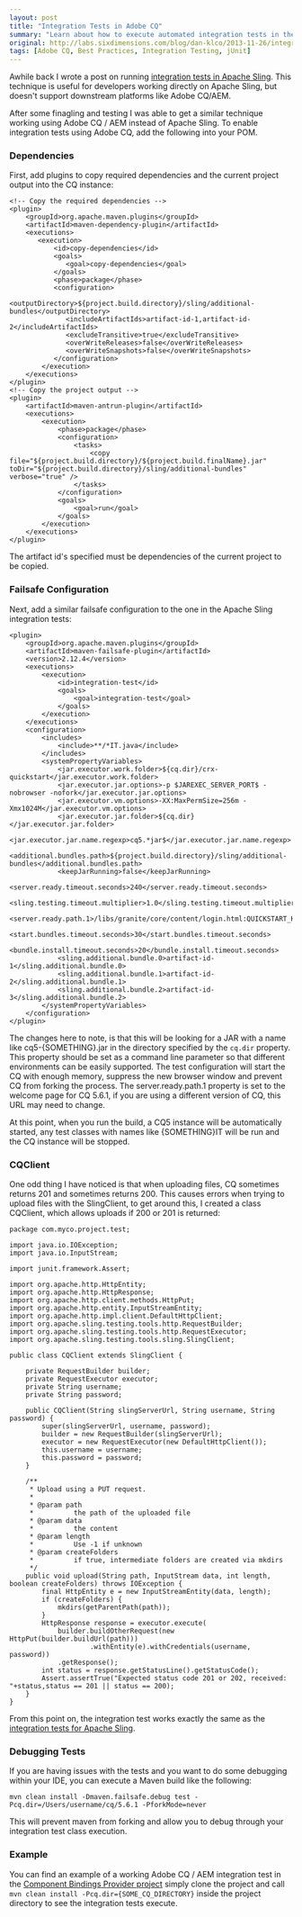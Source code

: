 ```yaml
---
layout: post
title: "Integration Tests in Adobe CQ"
summary: "Learn about how to execute automated integration tests in the Adobe CQ platform"
original: http://labs.sixdimensions.com/blog/dan-klco/2013-11-26/integration-tests-adobe-cq
tags: [Adobe CQ, Best Practices, Integration Testing, jUnit]
---
```


Awhile back I wrote a post on running [integration tests in Apache Sling](http://labs.sixdimensions.com/blog/dan-klco/2013-06-05/creating-integration-tests-apache-sling).  This technique is useful for developers working directly on Apache Sling, but doesn't support downstream platforms like Adobe CQ/AEM.

After some finagling and testing I was able to get a similar technique working using Adobe CQ / AEM instead of Apache Sling.  To enable integration tests using Adobe CQ, add the following into your POM.

### Dependencies

First, add plugins to copy required dependencies and the current project output into the CQ instance:

	<!-- Copy the required dependencies -->
	<plugin>
		<groupId>org.apache.maven.plugins</groupId>
		<artifactId>maven-dependency-plugin</artifactId>
		<executions>
		   <execution>
			   <id>copy-dependencies</id>
			   <goals>
				  <goal>copy-dependencies</goal>
			   </goals>
			   <phase>package</phase>
			   <configuration>
			   	  <outputDirectory>${project.build.directory}/sling/additional-bundles</outputDirectory>
			   	  <includeArtifactIds>artifact-id-1,artifact-id-2</includeArtifactIds>
			   	  <excludeTransitive>true</excludeTransitive>
				  <overWriteReleases>false</overWriteReleases>
				  <overWriteSnapshots>false</overWriteSnapshots>
			   </configuration>
			</execution>
		</executions>
	</plugin>
	<!-- Copy the project output -->
	<plugin>
		<artifactId>maven-antrun-plugin</artifactId>
		<executions>
			<execution>
				<phase>package</phase>
				<configuration>
					<tasks>
						<copy file="${project.build.directory}/${project.build.finalName}.jar" toDir="${project.build.directory}/sling/additional-bundles" verbose="true" />
					</tasks>
				</configuration>
				<goals>
					<goal>run</goal>
				</goals>
			</execution>
		</executions>
	</plugin>
	
The artifact id's specified must be dependencies of the current project to be copied.

### Failsafe Configuration

Next, add a similar failsafe configuration to the one in the Apache Sling integration tests:

	<plugin>
		<groupId>org.apache.maven.plugins</groupId>
		<artifactId>maven-failsafe-plugin</artifactId>
		<version>2.12.4</version>
		<executions>
			<execution>
				<id>integration-test</id>
				<goals>
					<goal>integration-test</goal>
				</goals>
			</execution>
		</executions>
		<configuration>
			<includes>
				<include>**/*IT.java</include>
			</includes>
			<systemPropertyVariables>
				<jar.executor.work.folder>${cq.dir}/crx-quickstart</jar.executor.work.folder>
				<jar.executor.jar.options>-p $JAREXEC_SERVER_PORT$ -nobrowser -nofork</jar.executor.jar.options>
				<jar.executor.vm.options>-XX:MaxPermSize=256m -Xmx1024M</jar.executor.vm.options>
				<jar.executor.jar.folder>${cq.dir}</jar.executor.jar.folder>
				<jar.executor.jar.name.regexp>cq5.*jar$</jar.executor.jar.name.regexp>
				<additional.bundles.path>${project.build.directory}/sling/additional-bundles</additional.bundles.path>
				<keepJarRunning>false</keepJarRunning>
				<server.ready.timeout.seconds>240</server.ready.timeout.seconds>
				<sling.testing.timeout.multiplier>1.0</sling.testing.timeout.multiplier>
				<server.ready.path.1>/libs/granite/core/content/login.html:QUICKSTART_HOMEPAGE</server.ready.path.1>
				<start.bundles.timeout.seconds>30</start.bundles.timeout.seconds>
				<bundle.install.timeout.seconds>20</bundle.install.timeout.seconds>
				<sling.additional.bundle.0>artifact-id-1</sling.additional.bundle.0>
				<sling.additional.bundle.1>artifact-id-2</sling.additional.bundle.1>
				<sling.additional.bundle.2>artifact-id-3</sling.additional.bundle.2>
			</systemPropertyVariables>
		</configuration>
	</plugin>
	
The changes here to note, is that this will be looking for a JAR with a name like cq5-{SOMETHING}.jar in the directory specified by the `cq.dir` property.  This property should be set as a command line parameter so that different environments can be easily supported.  The test configuration will start the CQ with enough memory, suppress the new browser window and prevent CQ from forking the process.  The server.ready.path.1 property is set to the welcome page for CQ 5.6.1, if you are using a different version of CQ, this URL may need to change.

At this point, when you run the build, a CQ5 instance will be automatically started, any test classes with names like {SOMETHING}IT will be run and the CQ instance will be stopped.

### CQClient

One odd thing I have noticed is that when uploading files, CQ sometimes returns 201 and sometimes returns 200.  This causes errors when trying to upload files with the SlingClient, to get around this, I created a class CQClient, which allows uploads if 200 or 201 is returned:

	package com.myco.project.test;
	
	import java.io.IOException;
	import java.io.InputStream;
	
	import junit.framework.Assert;
	
	import org.apache.http.HttpEntity;
	import org.apache.http.HttpResponse;
	import org.apache.http.client.methods.HttpPut;
	import org.apache.http.entity.InputStreamEntity;
	import org.apache.http.impl.client.DefaultHttpClient;
	import org.apache.sling.testing.tools.http.RequestBuilder;
	import org.apache.sling.testing.tools.http.RequestExecutor;
	import org.apache.sling.testing.tools.sling.SlingClient;
	
	public class CQClient extends SlingClient {
	
		private RequestBuilder builder;
		private RequestExecutor executor;
		private String username;
		private String password;
	
		public CQClient(String slingServerUrl, String username, String password) {
			super(slingServerUrl, username, password);
			builder = new RequestBuilder(slingServerUrl);
			executor = new RequestExecutor(new DefaultHttpClient());
			this.username = username;
			this.password = password;
		}
	
		/**
		 * Upload using a PUT request.
		 * 
		 * @param path
		 *			the path of the uploaded file
		 * @param data
		 *			the content
		 * @param length
		 *			Use -1 if unknown
		 * @param createFolders
		 *			if true, intermediate folders are created via mkdirs
		 */
		public void upload(String path, InputStream data, int length, boolean createFolders) throws IOException {
			final HttpEntity e = new InputStreamEntity(data, length);
			if (createFolders) {
				mkdirs(getParentPath(path));
			}
			HttpResponse response = executor.execute(
				builder.buildOtherRequest(new HttpPut(builder.buildUrl(path)))
						.withEntity(e).withCredentials(username, password))
				.getResponse();
			int status = response.getStatusLine().getStatusCode();
			Assert.assertTrue("Expected status code 201 or 202, received: "+status,status == 201 || status == 200);
		}
	}

From this point on, the integration test works exactly the same as the [integration tests for Apache Sling](http://labs.sixdimensions.com/blog/dan-klco/2013-06-05/creating-integration-tests-apache-sling#Integration%20Test%20Class).

### Debugging Tests

If you are having issues with the tests and you want to do some debugging within your IDE, you can execute a Maven build like the following:

	mvn clean install -Dmaven.failsafe.debug test -Pcq.dir=/Users/username/cq/5.6.1 -PforkMode=never

This will prevent maven from forking and allow you to debug through your integration test class execution.

### Example

You can find an example of a working Adobe CQ / AEM integration test in the [Component Bindings Provider project](https://github.com/SixDimensions/Component-Bindings-Provider) simply clone the project and call `mvn clean install -Pcq.dir={SOME_CQ_DIRECTORY}` inside the project directory to see the integration tests execute.